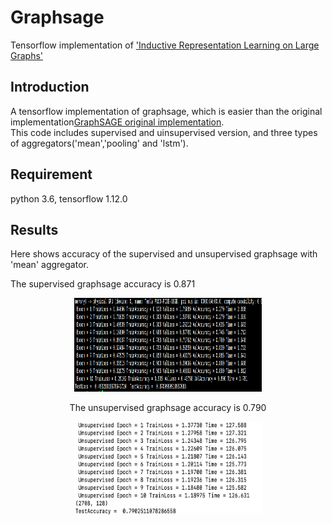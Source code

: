 # Graphsage
Tensorflow implementation of ['Inductive Representation Learning on Large Graphs'](http://papers.nips.cc/paper/6703-inductive-representation-learning-on-large-graphs)   

## Introduction
A tensorflow implementation of graphsage, which is easier than the original implementation[GraphSAGE original implementation](https://github.com/williamleif/GraphSAGE).   
This code includes supervised and uinsupervised version, and three types of aggregators('mean','pooling' and 'lstm').   

## Requirement
python 3.6, tensorflow 1.12.0   

## Results
Here shows accuracy of the supervised and unsupervised graphsage with 'mean' aggregator.   

The supervised graphsage accuracy is 0.871   
<div align=center><img src="https://github.com/cherisyu/graphsage/blob/master/sup.png" width="300" height="150" alt="supervised accuracy=0.871"/>      

The unsupervised graphsage accuracy is 0.790    
<div align=center><img src="https://github.com/cherisyu/graphsage/blob/master/unsup.png" width="300" height="150" alt="unsupervised accuracy=0.0.79"/>   
